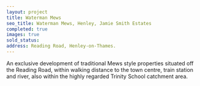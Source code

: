 ```yaml
---
layout: project
title: Waterman Mews
seo_title: Waterman Mews, Henley, Jamie Smith Estates
completed: true
images: true
sold_status:  
address: Reading Road, Henley-on-Thames.
---
```


<p>An exclusive development of traditional Mews style properties situated off the Reading Road, within walking distance 
to the town centre, train station and river, also within the highly regarded Trinity School catchment area.</p>